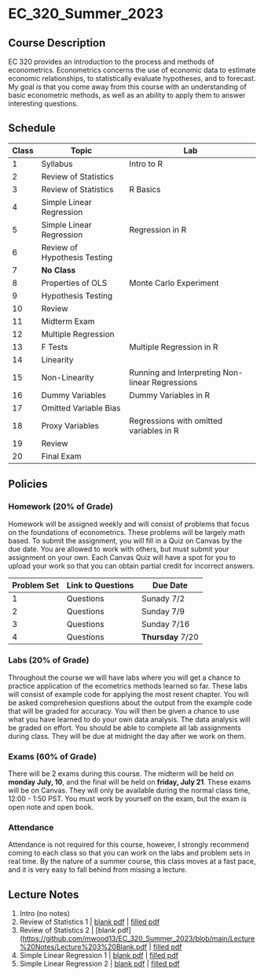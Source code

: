 # EC_320_Summer_2023

## Course Description

EC 320 provides an introduction to the process and methods of econometrics. Econometrics concerns the use of economic data to estimate economic relationships, to statistically evaluate hypotheses, and to forecast. My goal is that you come away from this course with an understanding of basic econometric methods, as well as an ability to apply them to answer interesting questions.

## Schedule

| Class  | Topic  | Lab  |
|-----|-----|-----|
| 1 | Syllabus | Intro to R |
| 2 | Review of Statistics |  |
| 3 | Review of Statistics | R Basics |
| 4 | Simple Linear Regression |  |
| 5 | Simple Linear Regression | Regression in R  |
| 6 | Review of Hypothesis Testing |  |
| 7 | **No Class** |  |
| 8 | Properties of OLS | Monte Carlo Experiment |
| 9 | Hypothesis Testing |  |
| 10 | Review |  |
| 11 | Midterm Exam | |
| 12 | Multiple Regression | |
| 13 | F Tests | Multiple Regression in R |
| 14 | Linearity |  |
| 15 | Non-Linearity | Running and Interpreting Non-linear Regressions |
| 16 | Dummy Variables | Dummy Variables in R |
| 17 | Omitted Variable Bias | |
| 18 | Proxy Variables | Regressions with omitted variables in R |
| 19 | Review |  |
| 20 | Final Exam | |

## Policies

### Homework (20% of Grade)

Homework will be assigned weekly and will consist of problems that focus on the foundations of econometrics. These problems will be largely math based. To submit the assignment, you will fill in a Quiz on Canvas by the due date. You are allowed to work with others, but must submit your assignment on your own. Each Canvas Quiz will have a spot for you to upload your work so that you can obtain partial credit for incorrect answers.

| Problem Set | Link to Questions | Due Date |
|-----|-----|-----|
| 1 | Questions | Sunady 7/2 |
| 2 | Questions | Sunday 7/9 |
| 3 | Questions | Sunday 7/16 |
| 4 | Questions | **Thursday** 7/20 |

### Labs (20% of Grade)

Throughout the course we will have labs where you will get a chance to practice application of the ecometrics methods learned so far. These labs will consist of example code for applying the most resent chapter. You will be asked comprehesion questions about the output from the example code that will be graded for accuracy. You will then be given a chance to use what you have learned to do your own data analysis. The data analysis will be graded on effort. You should be able to complete all lab assignments during class. They will be due at midnight the day after we work on them. 

### Exams (60% of Grade)

There will be 2 exams during this course. The midterm will be held on **monday July, 10**, and the final will be held on **friday, July 21**. These exams will be on Canvas. They will only be available during the normal class time, 12:00 - 1:50 PST. You must work by yourself on the exam, but the exam is open note and open book. 

### Attendance

Attendance is not required for this course, however, I strongly recommend coming to each class so that you can work on the labs and problem sets in real time. By the nature of a summer course, this class moves at a fast pace, and it is very easy to fall behind from missing a lecture.

## Lecture Notes

1. Intro (no notes)
2. Review of Statistics 1 | [blank pdf](https://github.com/mwood13/EC_320_Summer_2023/blob/main/Lecture%20Notes/Lecture%202%20Blank.pdf) | [filled pdf](https://github.com/mwood13/EC_320_Summer_2023/blob/main/Lecture%20Notes/Lecture%202%20Notes.pdf)
3. Review of Statistics 2 | [blank pdf](https://github.com/mwood13/EC_320_Summer_2023/blob/main/Lecture%20Notes/Lecture%203%20Blank.pdf | [filled pdf](https://github.com/mwood13/EC_320_Summer_2023/blob/main/Lecture%20Notes/Lecture%203%20Notes.pdf)
4. Simple Linear Regression 1 | [blank pdf](https://github.com/mwood13/EC_320_Summer_2023/blob/main/Lecture%20Notes/Lecture%204%20Blank.pdf) | [filled pdf](https://github.com/mwood13/EC_320_Summer_2023/blob/main/Lecture%20Notes/Lecture%204%20Notes.pdf)
5. Simple Linear Regression 2 | [blank pdf](https://github.com/mwood13/EC_320_Summer_2023/blob/main/Lecture%20Notes/Lecture%205%20Blank.pdf) | [filled pdf](https://github.com/mwood13/EC_320_Summer_2023/blob/main/Lecture%20Notes/Lecture%205%20Notes.pdf)
